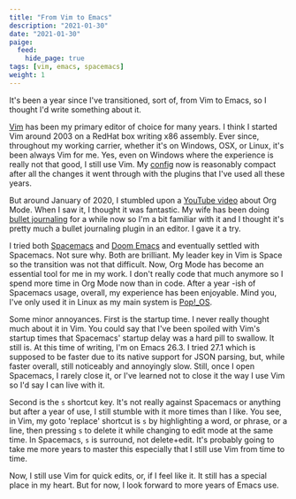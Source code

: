 ```yaml
---
title: "From Vim to Emacs"
description: "2021-01-30"
date: "2021-01-30"
paige:
  feed:
    hide_page: true
tags: [vim, emacs, spacemacs]
weight: 1
---
```


It's been a year since I've transitioned, sort of, from Vim to Emacs, so I thought I'd write something about it.

[Vim](https://www.vim.org/) has been my primary editor of choice for many years. I think I started Vim around 2003 on a RedHat box writing x86 assembly. Ever since, throughout my working carrier, whether it's on Windows, OSX, or Linux, it's been always Vim for me. Yes, even on Windows where the experience is really not that good, I still use Vim. My [config](https://github.com/flowerinthenight/.files/blob/master/vimrc) now is reasonably compact after all the changes it went through with the plugins that I've used all these years.

But around January of 2020, I stumbled upon a [YouTube video](https://www.youtube.com/watch?v=SzA2YODtgK4) about Org Mode. When I saw it, I thought it was fantastic. My wife has been doing [bullet journaling](https://bulletjournal.com/) for a while now so I'm a bit familiar with it and I thought it's pretty much a bullet journaling plugin in an editor. I gave it a try.

I tried both [Spacemacs](https://www.spacemacs.org/) and [Doom Emacs](https://github.com/hlissner/doom-emacs) and eventually settled with Spacemacs. Not sure why. Both are brilliant. My leader key in Vim is Space so the transition was not that difficult. Now, Org Mode has become an essential tool for me in my work. I don't really code that much anymore so I spend more time in Org Mode now than in code. After a year -ish of Spacemacs usage, overall, my experience has been enjoyable. Mind you, I've only used it in Linux as my main system is [Pop!_OS](https://pop.system76.com/).

Some minor annoyances. First is the startup time. I never really thought much about it in Vim. You could say that I've been spoiled with Vim's startup times that Spacemacs' startup delay was a hard pill to swallow. It still is. At this time of writing, I'm on Emacs 26.3. I tried 27.1 which is supposed to be faster due to its native support for JSON parsing, but, while faster overall, still noticeably and annoyingly slow. Still, once I open Spacemacs, I rarely close it, or I've learned not to close it the way I use Vim so I'd say I can live with it.

Second is the `s` shortcut key. It's not really against Spacemacs or anything but after a year of use, I still stumble with it more times than I like. You see, in Vim, my goto 'replace' shortcut is `s` by highlighting a word, or phrase, or a line, then pressing `s` to delete it while changing to edit mode at the same time. In Spacemacs, `s` is surround, not delete+edit. It's probably going to take me more years to master this especially that I still use Vim from time to time.

Now, I still use Vim for quick edits, or, if I feel like it. It still has a special place in my heart. But for now, I look forward to more years of Emacs use.

<br>

